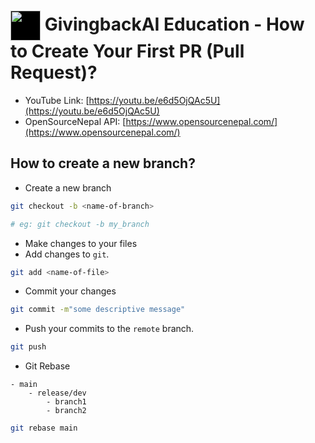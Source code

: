 # <a href="https://www.givingback.ai" target="_blank"><img src="https://givingback.ai/assets/gblogo.72c0863b.svg"  align="center" height="48" width="48" style="background-color: black;"></a>  GivingbackAI Education - How to Create Your First PR (Pull Request)?

- YouTube Link: [https://youtu.be/e6d5OjQAc5U](https://youtu.be/e6d5OjQAc5U)
- OpenSourceNepal API: [https://www.opensourcenepal.com/](https://www.opensourcenepal.com/)

## How to create a new branch?

- Create a new branch
```sh
git checkout -b <name-of-branch> 

# eg: git checkout -b my_branch
```

- Make changes to your files
- Add changes to `git`.
```sh
git add <name-of-file>
```

- Commit your changes
```sh
git commit -m"some descriptive message"
```
- Push your commits to the `remote` branch.
```sh
git push
```
- Git Rebase
```
- main
    - release/dev
        - branch1
        - branch2        
```

```sh
git rebase main
```
